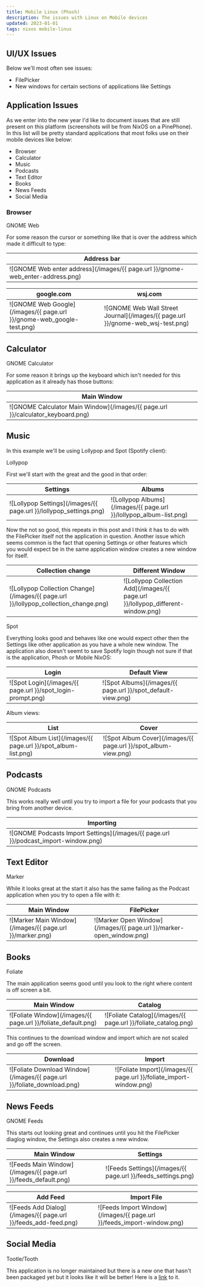```yaml
---
title: Mobile Linux (Phosh)
description: The issues with Linux on Mobile devices
updated: 2023-01-01
tags: nixos mobile-linux
---
```


## UI/UX Issues

Below we'll most often see issues:

- FilePicker
- New windows for certain sections of applications like Settings 

## Application Issues

As we enter into the new year I'd like to document issues that are still present on this platform (screenshots will be from NixOS on a PinePhone). In this list will be pretty standard applications that most folks use on their mobile devices like below:

- Browser
- Calculator
- Music
- Podcasts
- Text Editor
- Books
- News Feeds
- Social Media

### Browser

GNOME Web

For some reason the cursor or something like that is over the address which made it difficult to type:

| Address bar |
| ----------- |
| ![GNOME Web enter address](/images/{{ page.url }}/gnome-web_enter-address.png)

| google.com | wsj.com |
| ---------- | ----
| ![GNOME Web Google](/images/{{ page.url }}/gnome-web_google-test.png) | ![GNOME Web Wall Street Journal](/images/{{ page.url }}/gnome-web_wsj-test.png) |

## Calculator

GNOME Calculator

For some reason it brings up the keyboard which isn't needed for this application as it already has those buttons:

| Main Window |
| ----------- |
| ![GNOME Calculator Main Window](/images/{{ page.url }}/calculator_keyboard.png) |

## Music

In this example we'll be using Lollypop and Spot (Spotify client):

Lollypop

First we'll start with the great and the good in that order:

| Settings | Albums |
| -------- | ------ |
![Lollypop Settings](/images/{{ page.url }}/lollypop_settings.png)| ![Lollypop Albums](/images/{{ page.url }}/lollypop_album-list.png) |

Now the not so good, this repeats in this post and I think it has to do with the FilePicker itself not the application in question. Another issue which seems common is the fact that opening Settings or other features which you would expect be in the same application window creates a new window for itself.

| Collection change | Different Window |
| ----------------- | ---------------- |
| ![Lollypop Collection Change](/images/{{ page.url }}/lollypop_collection_change.png) | ![Lollypop Collection Add](/images/{{ page.url }}/lollypop_different-window.png) |

Spot

Everything looks good and behaves like one would expect other then the Settings like other application as you have a whole new window. The application also doesn't seemt to save Spotify login though not sure if that is the application, Phosh or Mobile NixOS:

| Login | Default View |
| ----- | ------------ |
![Spot Login](/images/{{ page.url }}/spot_login-prompt.png)| ![Spot Albums](/images/{{ page.url }}/spot_default-view.png) |

Album views:

| List | Cover |
| ---- | ----- |
| ![Spot Album List](/images/{{ page.url }}/spot_album-list.png) | ![Spot Album Cover](/images/{{ page.url }}/spot_album-view.png) |

## Podcasts

GNOME Podcasts

This works really well until you try to import a file for your podcasts that you bring from another device.

| Importing |
| --------- |
| ![GNOME Podcasts Import Settings](/images/{{ page.url }}/podcast_import-window.png) |

## Text Editor

Marker

While it looks great at the start it also has the same failing as the Podcast application when you try to open a file with it:

| Main Window | FilePicker |
| ----------- | ---------- |
| ![Marker Main Window](/images/{{ page.url }}/marker.png) | ![Marker Open Window](/images/{{ page.url }}/marker-open_window.png) |

## Books

Foliate

The main application seems good until you look to the right where content is off screen a bit.

| Main Window | Catalog |
| ----------- | ------- |
| ![Foliate Window](/images/{{ page.url }}/foliate_default.png) | ![Foliate Catalog](/images/{{ page.url }}/foliate_catalog.png) |

This continues to the download window and import which are not scaled and go off the screen.

| Download | Import |
| -------- | ------- |
| ![Foliate Download Window](/images/{{ page.url }}/foliate_download.png) | ![Foliate Import](/images/{{ page.url }}/foliate_import-window.png) |

## News Feeds

GNOME Feeds

This starts out looking great and continues until you hit the FilePicker diaglog window, the Settings also creates a new window.

| Main Window | Settings |
| ----------- | -------- |
| ![Feeds Main Window](/images/{{ page.url }}/feeds_default.png) | ![Feeds Settings](/images/{{ page.url }}/feeds_settings.png) |

| Add Feed | Import File |
| -------- | ----------- |
| ![Feeds Add Dialog](/images/{{ page.url }}/feeds_add-feed.png) | ![Feeds Import Window](/images/{{ page.url }}/feeds_import-window.png) |

## Social Media

Tootle/Tooth

This application is no longer maintained but there is a new one that hasn't been packaged yet but it looks like it will be better! Here is a [link](https://github.com/GeopJr/Tooth) to it. 

